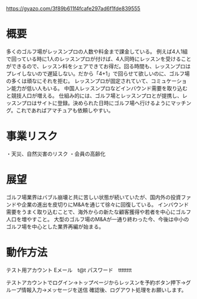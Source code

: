 https://gyazo.com/3f89b611f4fcafe297ad6f1fde839555


# 概要
多くのゴルフ場がレッスンプロの人数や料金まで課金している。
例えば4人1組で回っている時に1人のレッスンプロが付けば、4人同時にレッスンを受けることができるので、レッスン料をシェアできてお得だ。回る時間も、レッスンプロはプレイしないので遅延しない。だから「4+1」で回らせて欲しいのに、ゴルフ場の多くは頑なにそれを拒む。
レッスンプロが固定されていて、コミュケーション能力が低い人もいる。
中国人レッスンプロなどインバウンド需要を取り込むと競技人口が増える。
仕組み的には、ゴルフ場とレッスンプロとが提携し、レッスンプロはサイトに登録。決められた日時にゴルフ場へ行けるようにマッチング。これであればアマチュアも依頼しやすい。

# 事業リスク
・天災、自然災害のリスク
・会員の高齢化

# 展望
ゴルフ場業界はバブル崩壊と共に苦しい状態が続いていたが、国内外の投資ファンドや企業の進出を皮切りにM&Aを通じて徐々に回復している。
インバウンド需要をうまく取り込むことで、海外からの新たな顧客獲得や若者を中心にゴルフ人口を増やすこと。
大型のゴルフ場のM&Aが一通り終わった今、今後は中小のゴルフ場を中心とした業界再編が始まる。

# 動作方法
テスト用アカウント
Eメール　t@t
パスワード　tttttttt

テストアカウントでログイン→トップページからレッスンを予約ボタン押下→グループ情報入力→メッセージを送信
確認後、ログアウト処理をお願いします。

